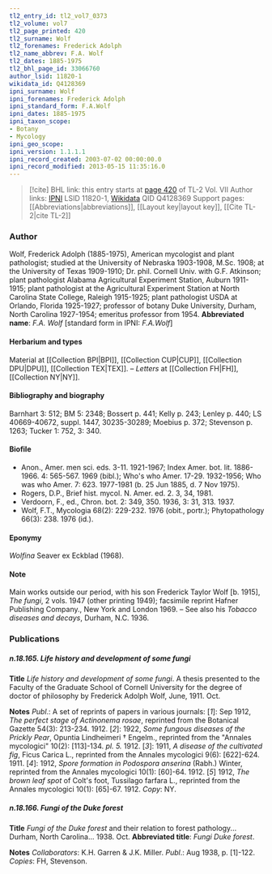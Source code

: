```yaml
---
tl2_entry_id: tl2_vol7_0373
tl2_volume: vol7
tl2_page_printed: 420
tl2_surname: Wolf
tl2_forenames: Frederick Adolph
tl2_name_abbrev: F.A. Wolf
tl2_dates: 1885-1975
tl2_bhl_page_id: 33066760
author_lsid: 11820-1
wikidata_id: Q4128369
ipni_surname: Wolf
ipni_forenames: Frederick Adolph
ipni_standard_form: F.A.Wolf
ipni_dates: 1885-1975
ipni_taxon_scope: 
- Botany
- Mycology
ipni_geo_scope: 
ipni_version: 1.1.1.1
ipni_record_created: 2003-07-02 00:00:00.0
ipni_record_modified: 2013-05-15 11:35:16.0
---
```


> [!cite] BHL link: this entry starts at [page 420](https://www.biodiversitylibrary.org/page/33066760) of TL-2 Vol. VII
> Author links: [IPNI](https://www.ipni.org/a/11820-1) LSID 11820-1, [Wikidata](https://www.wikidata.org/wiki/Q4128369) QID Q4128369
> Support pages: [[Abbreviations|abbreviations]], [[Layout key|layout key]], [[Cite TL-2|cite TL-2]]

### Author

Wolf, Frederick Adolph (1885-1975), American mycologist and plant pathologist; studied at the University of Nebraska 1903-1908, M.Sc. 1908; at the University of Texas 1909-1910; Dr. phil. Cornell Univ. with G.F. Atkinson; plant pathologist Alabama Agricultural Experiment Station, Auburn 1911-1915; plant pathologist at the Agricultural Experiment Station at North Carolina State College, Raleigh 1915-1925; plant pathologist USDA at Orlando, Florida 1925-1927; professor of botany Duke University, Durham, North Carolina 1927-1954; emeritus professor from 1954. 
**Abbreviated name**: *F.A. Wolf* \[standard form in IPNI: *F.A.Wolf*\]

#### Herbarium and types

Material at [[Collection BPI|BPI]], [[Collection CUP|CUP]], [[Collection DPU|DPU]], [[Collection TEX|TEX]]. – *Letters* at [[Collection FH|FH]], [[Collection NY|NY]].

#### Bibliography and biography

Barnhart 3: 512; BM 5: 2348; Bossert p. 441; Kelly p. 243; Lenley p. 440; LS 40669-40672, suppl. 1447, 30235-30289; Moebius p. 372; Stevenson p. 1263; Tucker 1: 752, 3: 340.

#### Biofile

- Anon., Amer. men sci. eds. 3-11. 1921-1967; Index Amer. bot. lit. 1886-1966. 4: 565-567. 1969 (bibl.); Who's who Amer. 17-29. 1932-1956; Who was who Amer. 7: 623. 1977-1981 (b. 25 Jun 1885, d. 7 Nov 1975).
- Rogers, D.P., Brief hist. mycol. N. Amer. ed. 2. 3, 34, 1981.
- Verdoorn, F., ed., Chron. bot. 2: 349, 350. 1936, 3: 31, 313. 1937.
- Wolf, F.T., Mycologia 68(2): 229-232. 1976 (obit., portr.); Phytopathology 66(3): 238. 1976 (id.).

#### Eponymy

*Wolfina* Seaver ex Eckblad (1968).

#### Note

Main works outside our period, with his son Frederick Taylor Wolf \[b. 1915\], *The fungi*, 2 vols. 1947 (other printing 1949); facsimile reprint Hafner Publishing Company., New York and London 1969. – See also his *Tobacco diseases and decays*, Durham, N.C. 1936.

### Publications

##### n.18.165. Life history and development of some fungi

**Title**
*Life history and development of some fungi*. A thesis presented to the Faculty of the Graduate School of Cornell University for the degree of doctor of philosophy by Frederick Adolph Wolf, June, 1911. Oct.

**Notes**
*Publ*.: A set of reprints of papers in various journals:
\[*1*\]: Sep 1912, *The perfect stage of Actinonema rosae*, reprinted from the Botanical Gazette 54(3): 213-234. 1912.
\[*2*\]: 1922, *Some fungous diseases of the Prickly Pear*, Opuntia Lindheimeri † Engelm., reprinted from the "Annales mycologici" 10(2): \[113\]-134. *pl. 5.* 1912.
\[*3*\]: 1911, *A disease of the cultivated fig*, Ficus Carica L., reprinted from the Annales mycologici 9(6): \[622\]-624. 1911.
\[*4*\]: 1912, *Spore formation in Podospora anserina* (Rabh.) Winter, reprinted from the Annales mycologici 10(1): \[60\]-64. 1912.
\[*5*\] 1912, *The brown leaf spot* of Colt's foot, Tussilago farfara L., reprinted from the Annales mycologici 10(1): \[65\]-67. 1912.
*Copy*: NY.

##### n.18.166. Fungi of the Duke forest

**Title**
*Fungi of the Duke forest* and their relation to forest pathology... Durham, North Carolina... 1938. Oct.
**Abbreviated title**: *Fungi Duke forest*.

**Notes**
*Collaborators*: K.H. Garren & J.K. Miller.
*Publ*.: Aug 1938, p. \[1\]-122. *Copies*: FH, Stevenson.

